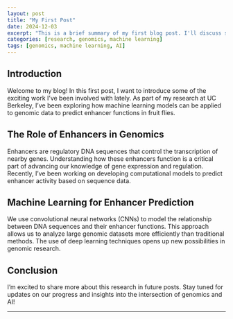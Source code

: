 ```yaml
---
layout: post
title: "My First Post"
date: 2024-12-03
excerpt: "This is a brief summary of my first blog post. I'll discuss some of my recent research and discoveries in genomics and machine learning."
categories: [research, genomics, machine learning]
tags: [genomics, machine learning, AI]
---
```


## Introduction

Welcome to my blog! In this first post, I want to introduce some of the exciting work I’ve been involved with lately. As part of my research at UC Berkeley, I’ve been exploring how machine learning models can be applied to genomic data to predict enhancer functions in fruit flies.

## The Role of Enhancers in Genomics

Enhancers are regulatory DNA sequences that control the transcription of nearby genes. Understanding how these enhancers function is a critical part of advancing our knowledge of gene expression and regulation. Recently, I’ve been working on developing computational models to predict enhancer activity based on sequence data.

## Machine Learning for Enhancer Prediction

We use convolutional neural networks (CNNs) to model the relationship between DNA sequences and their enhancer functions. This approach allows us to analyze large genomic datasets more efficiently than traditional methods. The use of deep learning techniques opens up new possibilities in genomic research.

## Conclusion

I’m excited to share more about this research in future posts. Stay tuned for updates on our progress and insights into the intersection of genomics and AI!

---
